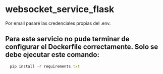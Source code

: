 # websocket_service_flask

Por email pasaré las credenciales propias del .env.

## Para este servicio no pude terminar de configurar el Dockerfile correctamente. Solo se debe ejecutar este comando:
```javascript
  pip install -r requirements.txt
```
